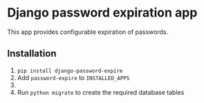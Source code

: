 # Django password expiration app
This app provides configurable expiration of passwords.

## Installation
 1. `pip install django-password-expire`
 2. Add `password-expire` to `INSTALLED_APPS`
 3. 
 4. Run `python migrate` to create the required database tables

